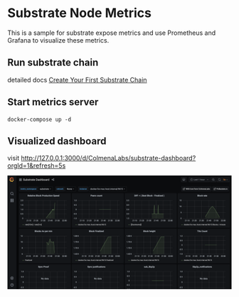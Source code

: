 # Substrate Node Metrics
This is a sample for substrate expose metrics and use Prometheus and Grafana
to visualize these metrics.

## Run substrate chain
detailed docs [Create Your First Substrate Chain](https://substrate.dev/docs/en/tutorials/create-your-first-substrate-chain/)

## Start metrics server
```
docker-compose up -d
```

## Visualized dashboard
visit http://127.0.0.1:3000/d/ColmenaLabs/substrate-dashboard?orgId=1&refresh=5s

![metrics](./dashboard.png)
